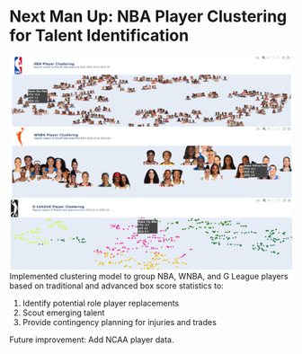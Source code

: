 # Next Man Up: NBA Player Clustering for Talent Identification

![Header Image](./clustering_preview.png)
Implemented clustering model to group NBA, WNBA, and G League players based on traditional and advanced box score statistics to:

1. Identify potential role player replacements
2. Scout emerging talent
3. Provide contingency planning for injuries and trades

Future improvement: Add NCAA player data.
